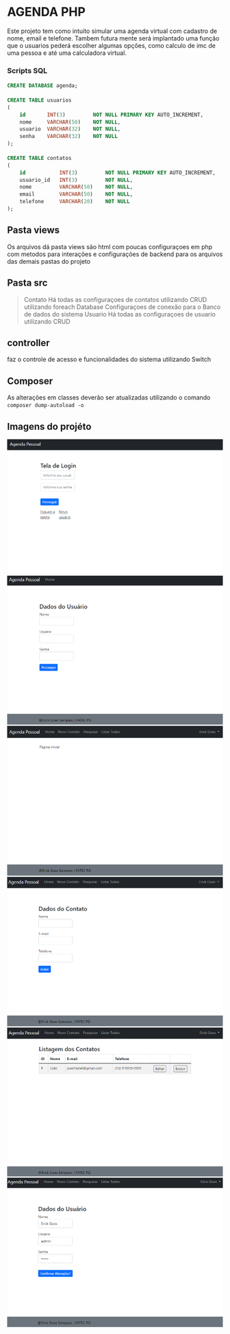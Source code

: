 # AGENDA PHP
Este projeto tem como intuito simular uma agenda virtual com cadastro de nome, email e telefone.
Tambem futura mente será implantado uma função que o usuarios pederá escolher algumas opções, como calculo de imc de uma pessoa e até uma calculadora virtual. 

### Scripts SQL

```sql
CREATE DATABASE agenda;

CREATE TABLE usuarios
(
    id       INT(3)         NOT NULL PRIMARY KEY AUTO_INCREMENT,
    nome     VARCHAR(50)    NOT NULL,
    usuario  VARCHAR(32)    NOT NULL,
    senha    VARCHAR(32)    NOT NULL
);

CREATE TABLE contatos
(
    id           INT(3)         NOT NULL PRIMARY KEY AUTO_INCREMENT,
    usuario_id   INT(3)         NOT NULL,
    nome         VARCHAR(50)    NOT NULL,
    email        VARCHAR(50)    NOT NULL,
    telefone     VARCHAR(20)    NOT NULL
);
```
## Pasta views

Os arquivos dá pasta views são html com poucas configuraçoes em php com metodos para interações e configurações de backend para os arquivos das demais pastas do projeto

## Pasta src

 >Contato
  Há todas as configuraçoes de contatos utilizando CRUD utilizando foreach
 >Database
  Configuraçoes de conexão para o Banco de dados do sistema
 >Usuario
 Há todas as configuraçoes de usuario utilizando CRUD

## controller

  faz o controle de acesso e funcionalidades do sistema utilizando Switch

## Composer

As alterações em classes deverão ser atualizadas utilizando o comando <code>composer dump-autoload -o</code>

## Imagens do projéto
<code><img src="img-projeto/Login.png"></code>
<code><img src="img-projeto/Cadastro.png"></code>
<code><img src="img-projeto/Home.png"></code>
<code><img src="img-projeto/NovoContato.png"></code>
<code><img src="img-projeto/ListarTodos.png"></code>
<code><img src="img-projeto/ConfigurarUsuario.png"></code>
